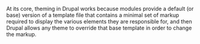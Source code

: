 At its core, theming in Drupal works because modules provide a default \(or base\) version of a template file that contains a minimal set of markup required to display the various elements they are responsible for, and then Drupal allows any theme to override that base template in order to change the markup.

